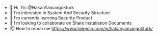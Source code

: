 - 👋 Hi, I’m @HakanYamangokturk
- 👀 I’m interested in System And Security Structure
- 🌱 I’m currently learning Security Product
- 💞️ I’m looking to collaborate on Share Installatıon Documents
- 📫 How to reach me https://www.linkedin.com/in/hakanyamangokturk/ 

<!---
HakanYamangokturk/HakanYamangokturk is a ✨ special ✨ repository because its `README.md` (this file) appears on your GitHub profile.
You can click the Preview link to take a look at your changes.
--->
